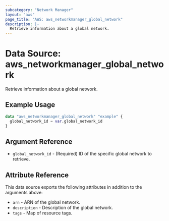 ```yaml
---
subcategory: "Network Manager"
layout: "aws"
page_title: "AWS: aws_networkmanager_global_network"
description: |-
  Retrieve information about a global network.
---
```


# Data Source: aws_networkmanager_global_network

Retrieve information about a global network.

## Example Usage

```terraform
data "aws_networkmanager_global_network" "example" {
  global_network_id = var.global_network_id
}
```

## Argument Reference

* `global_network_id` - (Required) ID of the specific global network to retrieve.

## Attribute Reference

This data source exports the following attributes in addition to the arguments above:

* `arn` - ARN of the global network.
* `description` - Description of the global network.
* `tags` - Map of resource tags.
